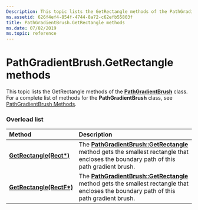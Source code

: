 ```yaml
---
Description: This topic lists the GetRectangle methods of the PathGradientBrush class. For a complete list of methods for the PathGradientBrush class, see PathGradientBrush Methods.
ms.assetid: 626f4ef4-854f-4744-8a72-c62efb55803f
title: PathGradientBrush.GetRectangle methods
ms.date: 07/02/2019
ms.topic: reference
---
```


# PathGradientBrush.GetRectangle methods

This topic lists the GetRectangle methods of the [**PathGradientBrush**](/windows/win32/api/gdipluspath/nl-gdipluspath-pathgradientbrush) class. For a complete list of methods for the **PathGradientBrush** class, see [PathGradientBrush Methods](-gdiplus-class-pathgradientbrush-methods.md).

### Overload list



| Method                                                                                     | Description                                                                                                                                                                                                         |
|:-------------------------------------------------------------------------------------------|:--------------------------------------------------------------------------------------------------------------------------------------------------------------------------------------------------------------------|
| [**GetRectangle(Rect\*)**](/windows/win32/api/gdipluspath/nf-gdipluspath-pathgradientbrush-getrectangle(outrect))   | The [**PathGradientBrush::GetRectangle**](/windows/win32/api/gdipluspath/nf-gdipluspath-pathgradientbrush-getrectangle(outrect)) method gets the smallest rectangle that encloses the boundary path of this path gradient brush.<br/>  |
| [**GetRectangle(RectF\*)**](/previous-versions//ms535096(v=vs.85)) | The [**PathGradientBrush::GetRectangle**](/previous-versions//ms535096(v=vs.85)) method gets the smallest rectangle that encloses the boundary path of this path gradient brush.<br/> |



 

 